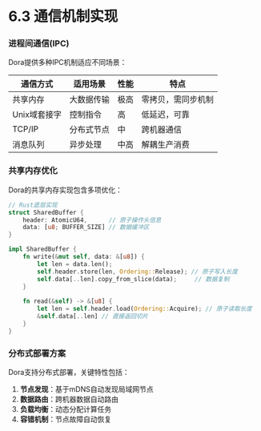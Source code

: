 # 6.3 通信机制实现

### 进程间通信(IPC)

Dora提供多种IPC机制适应不同场景：

| 通信方式     | 适用场景   | 性能 | 特点               |
| ------------ | ---------- | ---- | ------------------ |
| 共享内存     | 大数据传输 | 极高 | 零拷贝，需同步机制 |
| Unix域套接字 | 控制指令   | 高   | 低延迟，可靠       |
| TCP/IP       | 分布式节点 | 中   | 跨机器通信         |
| 消息队列     | 异步处理   | 中高 | 解耦生产消费       |

### 共享内存优化

Dora的共享内存实现包含多项优化：

```rust
// Rust底层实现
struct SharedBuffer {
    header: AtomicU64,      // 原子操作头信息
    data: [u8; BUFFER_SIZE] // 数据缓冲区
}

impl SharedBuffer {
    fn write(&mut self, data: &[u8]) {
        let len = data.len();
        self.header.store(len, Ordering::Release); // 原子写入长度
        self.data[..len].copy_from_slice(data);     // 数据复制
    }
    
    fn read(&self) -> &[u8] {
        let len = self.header.load(Ordering::Acquire); // 原子读取长度
        &self.data[..len] // 直接返回切片
    }
}
```

### 分布式部署方案

Dora支持分布式部署，关键特性包括：

1. **节点发现**：基于mDNS自动发现局域网节点
2. **数据路由**：跨机器数据自动路由
3. **负载均衡**：动态分配计算任务
4. **容错机制**：节点故障自动恢复
